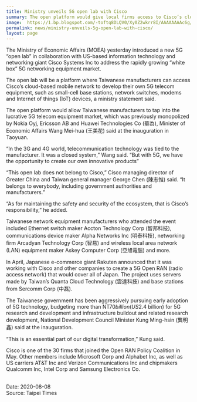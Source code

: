 ```yaml
---
title: Ministry unveils 5G open lab with Cisco
summary: The open platform would give local firms access to Cisco’s cloud-based mobile network to develop 5G telecom equipment and tap into the global market
image:  https://1.bp.blogspot.com/-toftq8DLQV0/Xy0Z2wkrr8I/AAAAAAAAc6g/5YPritBbvtMKy-nTGX5_gR8ZmPKCHwFsACLcBGAsYHQ/s640/0807%25E7%25B6%2593%25E6%2596%25B0%25E8%2581%259E_%25E5%25B7%25A5%25E6%25A5%25AD%25E5%25B1%25805G.jpg
permalink: news/ministry-unveils-5g-open-lab-with-cisco/
layout: page
---
```

The Ministry of Economic Affairs (MOEA) yesterday introduced a new 5G “open lab” in collaboration with US-based information technology and networking giant Cisco Systems Inc to address the rapidly growing “white box” 5G networking equipment market.

The open lab will be a platform where Taiwanese manufacturers can access Cisco’s cloud-based mobile network to develop their own 5G telecom equipment, such as small-cell base stations, network switches, modems and Internet of things (IoT) devices, a ministry statement said.

The open platform would allow Taiwanese manufacturers to tap into the lucrative 5G telecom equipment market, which was previously monopolized by Nokia Oyj, Ericsson AB and Huawei Technologies Co (華為), Minister of Economic Affairs Wang Mei-hua (王美花) said at the inauguration in Taoyuan.

“In the 3G and 4G world, telecommunication technology was tied to the manufacturer. It was a closed system,” Wang said. “But with 5G, we have the opportunity to create our own innovative products”

“This open lab does not belong to Cisco,” Cisco managing director of Greater China and Taiwan general manager George Chen (陳志惟) said. “It belongs to everybody, including government authorities and manufacturers.”

“As for maintaining the safety and security of the ecosystem, that is Cisco’s responsibility,” he added.

Taiwanese network equipment manufacturers who attended the event included Ethernet switch maker Accton Technology Corp (智邦科技), communications device maker Alpha Networks Inc (明泰科技), networking firm Arcadyan Technology Corp (智易) and wireless local area network (LAN) equipment maker Askey Computer Corp (亞旭電腦) and more.

In April, Japanese e-commerce giant Rakuten announced that it was working with Cisco and other companies to create a 5G Open RAN (radio access network) that would cover all of Japan. The project uses servers made by Taiwan’s Quanta Cloud Technology (雲達科技) and base stations from Sercomm Corp (中磊).

The Taiwanese government has been aggressively pursuing early adoption of 5G technology, budgeting more than NT$70 billion (US$2.4 billion) for 5G research and development and infrastructure buildout and related research development, National Development Council Minister Kung Ming-hsin (龔明鑫) said at the inauguration.

“This is an essential part of our digital transformation,” Kung said.

Cisco is one of the 30 firms that joined the Open RAN Policy Coalition in May. Other members include Microsoft Corp and Alphabet Inc, as well as US carriers AT&T Inc and Verizon Communications Inc and chipmakers Qualcomm Inc, Intel Corp and Samsung Electronics Co.

<br/>
Date: 2020-08-08
<br/>
Source: Taipei Times
